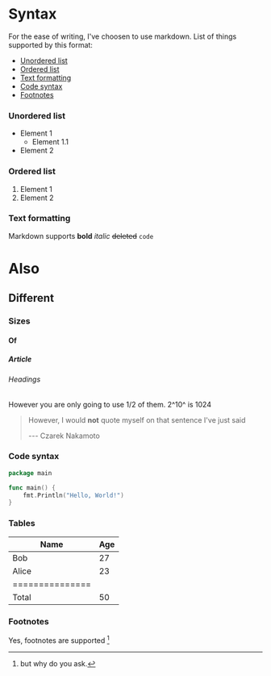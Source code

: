 # Syntax

For the ease of writing, I've choosen to use markdown. List of things supported by this format:

 - [Unordered list](#unordered-list)
 - [Ordered list](#ordered-list)
 - [Text formatting](#text-formatting)
 - [Code syntax](#code-syntax)
 - [Footnotes](#footnotes)

### Unordered list
 - Element 1
   - Element 1.1
 - Element 2

### Ordered list
 1. Element 1
 2. Element 2

### Text formatting
 Markdown supports **bold** _italic_ ~~deleted~~ `code`
# Also
## Different
### Sizes
#### Of
##### Article
###### Headings

However you are only going to use 1/2 of them. 2^10^ is 1024

> However, I would **not**
> quote myself on that
> sentence I've just said
>
>    --- Czarek Nakamoto

### Code syntax

```go
package main

func main() {
    fmt.Println("Hello, World!")
}
```

### Tables

| Name    | Age |
| ------- | --- |
| Bob     | 27  |
| Alice   | 23  |
|===============|
| Total   | 50  | 

### Footnotes

Yes, footnotes are supported [^1]

[^1]: but why do you ask.